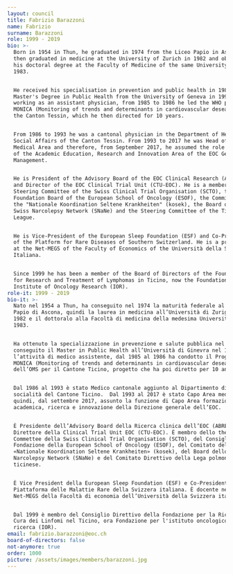 ```yaml
---
layout: council
title: Fabrizio Barazzoni
name: Fabrizio
surname: Barazzoni
role: 1999 - 2019
bio: >-
  Born in 1954 in Thun, he graduated in 1974 from the Liceo Papio in Ascona,
  then graduated in medicine at the University of Zurich in 1982 and obtained
  his doctoral degree at the Faculty of Medicine of the same University in
  1983. 


  He received his specialisation in prevention and public health in 1988 and his
  Master's Degree in Public Health from the University of Geneva in 1993. After
  working as an assistant physician, from 1985 to 1986 he led the WHO project
  MONICA (Monitoring of trends and determinants in cardiovascular deseases) for
  the Canton Tessin, which he then directed for 10 years. 


  From 1986 to 1993 he was a cantonal physician in the Department of Health and
  Social Affairs of the Canton Tessin. From 1993 to 2017 he was Head of the
  Medical Area and therefore, from September 2017, he assumed the role of Head
  of the Academic Education, Research and Innovation Area of the EOC General
  Management. 


  He is President of the Advisory Board of the EOC Clinical Research (ABREOC)
  and Director of the EOC Clinical Trial Unit (CTU-EOC). He is a member of the
  Steering Committee of the Swiss Clinical Trial Organisation (SCTO), the
  Foundation Board of the European School of Oncology (ESOF), the Committee of
  the "Nationale Koordination Seltene Krankheiten" (kosek), the Board of the
  Swiss Narcolepsy Network (SNaNe) and the Steering Committee of the Ticino Lung
  League. 


  He is Vice-President of the European Sleep Foundation (ESF) and Co-President
  of the Platform for Rare Diseases of Southern Switzerland. He is a professor
  at the Net-MEGS of the Faculty of Economics of the Università della Svizzera
  Italiana.


  Since 1999 he has been a member of the Board of Directors of the Foundation
  for Research and Treatment of Lymphomas in Ticino, now the Foundation for the
  Institute of Oncology Research (IOR).
role-it: 1999 - 2019
bio-it: >-
  Nato nel 1954 a Thun, ha conseguito nel 1974 la maturità federale al Liceo
  Papio di Ascona, quindi la laurea in medicina all’Università di Zurigo nel
  1982 e il dottoralo alla Facoltà di medicina della medesima Università nel
  1983. 


  Ha ottenuto la specializzazione in prevenzione e salute pubblica nel 1988 e ha
  conseguito il Master in Public Health all’Università di Ginevra nel 1993. Dopo
  l’attività di medico assistente, dal 1985 al 1986 ha condotto il Progetto
  MONICA (Monitoring of trends and determinants in cardiovascular deseases)
  dell’OMS per il Cantone Ticino, progetto che ha poi diretto per 10 anni. 


  Dal 1986 al 1993 è stato Medico cantonale aggiunto al Dipartimento di sanità e
  socialità del Cantone Ticino.  Dal 1993 al 2017 è stato Capo Area medica e ha
  quindi, dal settembre 2017, assunto la funzione di Capo Area formazione
  academica, ricerca e innovazione della Direzione generale dell’EOC. 


  È Presidente dell’Advisory Board della Ricerca clinica dell’EOC (ABREOC) e
  Direttore della Clinical Trial Unit EOC (CTU-EOC). È membro dello the Steering
  Commettee della Swiss Clinical Trial Organisation (SCTO), del Consiglio di
  Fondazione della European School of Oncology (ESOF), del Comitato della
  «Nationale Koordination Seltene Krankheiten» (kosek), del Board dello Swiss
  Narcolepsy Network (SNaNe) e del Comitato Direttivo della Lega polmonare
  ticinese. 


  È Vice President della European Sleep Foundation (ESF) e Co-Presidente della
  Piattaforma delle Malattie Rare della Svizzera italiana. È docente nel
  Net-MEGS della Facoltà di economia dell’Università della Svizzera italiana.


  Dal 1999 è membro del Consiglio Direttivo della Fondazione per la Ricerca e la
  Cura dei Linfomi nel Ticino, ora Fondazione per l'istituto oncologico di
  ricerca (IOR).
email: fabrizio.barazzoni@eoc.ch
board-of-directors: false
not-anymore: true
order: 1000
picture: /assets/images/members/barazzoni.jpg
---
```



